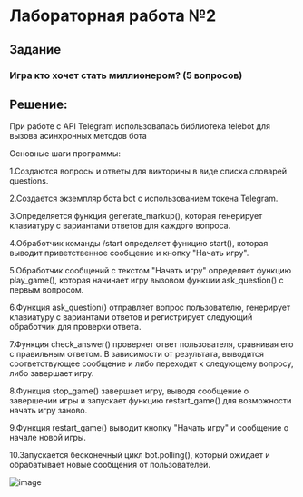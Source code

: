 # Лабораторная работа №2
## Задание
### Игра кто хочет стать миллионером? (5 вопросов)

## Решение: 

При работе с API Telegram использовалась библиотека telebot для вызова асинхронных методов бота

Основные шаги программы:

1.Создаются вопросы и ответы для викторины в виде списка словарей questions.

2.Создается экземпляр бота bot с использованием токена Telegram.

3.Определяется функция generate_markup(), которая генерирует клавиатуру с вариантами ответов для каждого вопроса.

4.Обработчик команды /start определяет функцию start(), которая выводит приветственное сообщение и кнопку "Начать игру".

5.Обработчик сообщений с текстом "Начать игру" определяет функцию play_game(), которая начинает игру вызовом функции ask_question() с первым вопросом.

6.Функция ask_question() отправляет вопрос пользователю, генерирует клавиатуру с вариантами ответов и регистрирует следующий обработчик для проверки ответа.

7.Функция check_answer() проверяет ответ пользователя, сравнивая его с правильным ответом. В зависимости от результата, выводится соответствующее сообщение и либо переходит к следующему вопросу, либо завершает игру.

8.Функция stop_game() завершает игру, выводя сообщение о завершении игры и запускает функцию restart_game() для возможности начать игру заново.

9.Функция restart_game() выводит кнопку "Начать игру" и сообщение о начале новой игры.

10.Запускается бесконечный цикл bot.polling(), который ожидает и обрабатывает новые сообщения от пользователей.

![image](https://github.com/HESOYAMSPQK/dynamic-language-labs/assets/75386181/39791d91-31ed-4ce3-a431-af3ff209c336)
